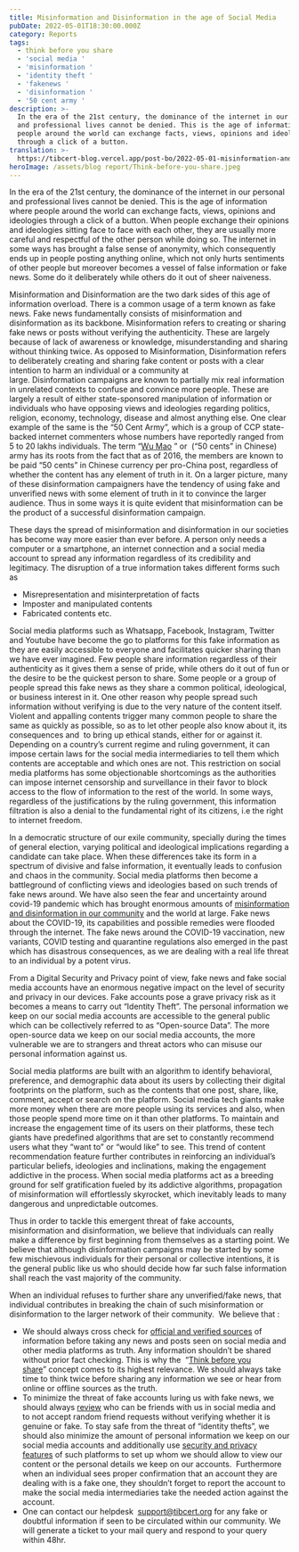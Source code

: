 ```yaml
---
title: Misinformation and Disinformation in the age of Social Media
pubDate: 2022-05-01T18:30:00.000Z
category: Reports
tags:
  - think before you share
  - 'social media '
  - 'misinformation '
  - 'identity theft '
  - 'fakenews '
  - 'disinformation '
  - '50 cent army '
description: >-
  In the era of the 21st century, the dominance of the internet in our personal
  and professional lives cannot be denied. This is the age of information where
  people around the world can exchange facts, views, opinions and ideologies
  through a click of a button. 
translation: >-
  https://tibcert-blog.vercel.app/post-bo/2022-05-01-misinformation-and-disinformation-in-the-age-of-social-media-bo/ 
heroImage: /assets/blog report/Think-before-you-share.jpeg
---
```


In the era of the 21st century, the dominance of the internet in our personal and professional lives cannot be denied. This is the age of information where people around the world can exchange facts, views, opinions and ideologies through a click of a button. When people exchange their opinions and ideologies sitting face to face with each other, they are usually more careful and respectful of the other person while doing so. The internet in some ways has brought a false sense of anonymity, which consequently ends up in people posting anything online, which not only hurts sentiments of other people but moreover becomes a vessel of false information or fake news. Some do it deliberately while others do it out of sheer naiveness. 

Misinformation and Disinformation are the two dark sides of this age of information overload. There is a common usage of a term known as fake news. Fake news fundamentally consists of misinformation and disinformation as its backbone. Misinformation refers to creating or sharing fake news or posts without verifying the authenticity. These are largely because of lack of awareness or knowledge, misunderstanding and sharing without thinking twice. As opposed to Misinformation, Disinformation refers to deliberately creating and sharing fake content or posts with a clear intention to harm an individual or a community at large. Disinformation campaigns are known to partially mix real information in unrelated contexts to confuse and convince more people. These are largely a result of either state-sponsored manipulation of information or individuals who have opposing views and ideologies regarding politics, religion, economy, technology, disease and almost anything else. One clear example of the same is the “50 Cent Army”, which is a group of CCP state-backed internet commenters whose numbers have reportedly ranged from 5 to 20 lakhs individuals. The term “[Wu Mao](https://www.voanews.com/a/who-is-that-chinese-troll/3540663.html) ” or  (“50 cents” in Chinese) army has its roots from the fact that as of 2016, the members are known to be paid “50 cents” in Chinese currency per pro-China post, regardless of whether the content has any element of truth in it. On a larger picture, many of these disinformation campaigners have the tendency of using fake and unverified news with some element of truth in it to convince the larger audience. Thus in some ways it is quite evident that misinformation can be the product of a successful disinformation campaign.

These days the spread of misinformation and disinformation in our societies has become way more easier than ever before. A person only needs a computer or a smartphone, an internet connection and a social media account to spread any information regardless of its credibility and legitimacy. The disruption of a true information takes different forms such as 

* Misrepresentation and misinterpretation of facts
* Imposter and manipulated contents
* Fabricated contents etc.

Social media platforms such as Whatsapp, Facebook, Instagram, Twitter and Youtube have become the go to platforms for this fake information as they are easily accessible to everyone and facilitates quicker sharing than we have ever imagined. Few people share information regardless of their authenticity as it gives them a sense of pride, while others do it out of fun or the desire to be the quickest person to share. Some people or a group of people spread this fake news as they share a common political, ideological, or business interest in it. One other reason why people spread such information without verifying is due to the very nature of the content itself. Violent and appalling contents trigger many common people to share the same as quickly as possible, so as to let other people also know about it, its consequences and  to bring up ethical stands, either for or against it. Depending on a country’s current regime and ruling government, it can impose certain laws for the social media intermediaries to tell them which contents are acceptable and which ones are not. This restriction on social media platforms has some objectionable shortcomings as the authorities can impose internet censorship and surveillance in their favor to block access to the flow of information to the rest of the world. In some ways, regardless of the justifications by the ruling government, this information filtration is also a denial to the fundamental right of its citizens, i.e the right to internet freedom.

In a democratic structure of our exile community, specially during the times of general election, varying political and ideological implications regarding a candidate can take place. When these differences take its form in a spectrum of divisive and false information, it eventually leads to confusion and chaos in the community. Social media platforms then become a battleground of conflicting views and ideologies based on such trends of fake news around. We have also seen the fear and uncertainty around covid-19 pandemic which has brought enormous amounts of [misinformation and disinformation in our community](https://learn.tibcert.org/category/disinfo-misinfo/) and the world at large. Fake news about the COVID-19, its capabilities and possible remedies were flooded through the internet. The fake news around the COVID-19 vaccination, new variants, COVID testing and quarantine regulations also emerged in the past which has disastrous consequences, as we are dealing with a real life threat to an individual by a potent virus.

From a Digital Security and Privacy point of view, fake news and fake social media accounts have an enormous negative impact on the level of security and privacy in our devices. Fake accounts pose a grave privacy risk as it becomes a means to carry out “Identity Theft”. The personal information we keep on our social media accounts are accessible to the general public which can be collectively referred to as “Open-source Data”. The more open-source data we keep on our social media accounts, the more vulnerable we are to strangers and threat actors who can misuse our personal information against us. 

Social media platforms are built with an algorithm to identify behavioral, preference, and demographic data about its users by collecting their digital footprints on the platform, such as the contents that one post, share, like, comment, accept or search on the platform. Social media tech giants make more money when there are more people using its services and also, when those people spend more time on it than other platforms. To maintain and increase the engagement time of its users on their platforms, these tech giants have predefined algorithms that are set to constantly recommend users what they “want to” or “would like” to see. This trend of content recommendation feature further contributes in reinforcing an individual’s particular beliefs, ideologies and inclinations, making the engagement addictive in the process. When social media platforms act as a breeding ground for self gratification fueled by its addictive algorithms, propagation of misinformation will effortlessly skyrocket, which inevitably leads to many dangerous and unpredictable outcomes. 

Thus in order to tackle this emergent threat of fake accounts, misinformation and disinformation, we believe that individuals can really make a difference by first beginning from themselves as a starting point. We believe that although disinformation campaigns may be started by some few mischievous individuals for their personal or collective intentions, it is the general public like us who should decide how far such false information shall reach the vast majority of the community. 

When an individual refuses to further share any unverified/fake news, that individual contributes in breaking the chain of such misinformation or disinformation to the larger network of their community.  We believe that :

* We should always cross check for [official and verified sources](https://learn.tibcert.org/category/disinfo-misinfo/) of information before taking any news and posts seen on social media and other media platforms as truth. Any information shouldn’t be shared without prior fact checking. This is why the  “[Think before you share](https://tibetaction.net/digitalsecurity/stay-formidable-online/)” concept comes to its highest relevance. We should always take time to think twice before sharing any information we see or hear from online or offline sources as the truth.
* To minimize the threat of fake accounts luring us with fake news, we should always [review](https://learn.tibcert.org/knowledge-base/how-do-we-know-if-the-facebook-account-is-fake/) who can be friends with us in social media and to not accept random friend requests without verifying whether it is genuine or fake. To stay safe from the threat of “identity thefts”, we should also minimize the amount of personal information we keep on our social media accounts and additionally use [security and privacy features](https://learn.tibcert.org/knowledge-base/best-practices-to-protect-your-privacy-and-stay-secure-on-facebook/) of such platforms to set up whom we should allow to view our content or the personal details we keep on our accounts.  Furthermore when an individual sees proper confirmation that an account they are dealing with is a fake one, they shouldn’t forget to report the account to make the social media intermediaries take the needed action against the account.
* One can contact our helpdesk  [support@tibcert.org](mailto:support@tibcert.org) for any fake or doubtful information if seen to be circulated within our community. We will generate a ticket to your mail query and respond to your query within 48hr.
